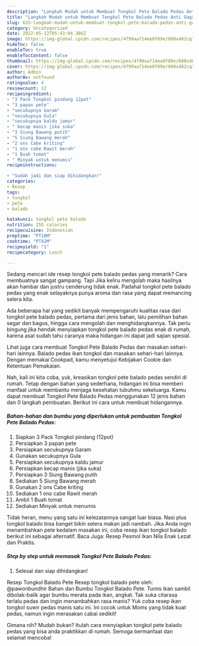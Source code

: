 ```yaml
---
description: "Langkah Mudah untuk Membuat Tongkol Pete Balado Pedas Anti Gagal"
title: "Langkah Mudah untuk Membuat Tongkol Pete Balado Pedas Anti Gagal"
slug: 625-langkah-mudah-untuk-membuat-tongkol-pete-balado-pedas-anti-gagal
category: Uncategorized
date: 2022-05-12T05:43:04.386Z
image: https://img-global.cpcdn.com/recipes/4f99aa714ee0f89e/680x482cq70/tongkol-pete-balado-pedas-foto-resep-utama.jpg
hideToc: false
enableToc: true
enableTocContent: false
thumbnail: https://img-global.cpcdn.com/recipes/4f99aa714ee0f89e/680x482cq70/tongkol-pete-balado-pedas-foto-resep-utama.jpg
cover: https://img-global.cpcdn.com/recipes/4f99aa714ee0f89e/680x482cq70/tongkol-pete-balado-pedas-foto-resep-utama.jpg
author: Admin
authorAv: notfound
ratingvalue: 4
reviewcount: 12
recipeingredient:
- "3 Pack Tongkol pindang 12pot"
- "3 papan pete"
- "secukupnya Garam"
- "secukupnya Gula"
- "secukupnya kaldu jamur"
- " kecap manis jika suka"
- "3 Siung Bawang putih"
- "5 Siung Bawang merah"
- "2 ons Cabe kriting"
- "1 ons cabe Rawit merah"
- "1 Buah tomat"
- " Minyak untuk menumis"
recipeinstructions:

- "Sudah jadi dan siap dihidangkan!"
categories:
- Resep
tags:
- tongkol
- pete
- balado

katakunci: tongkol pete balado 
nutrition: 255 calories
recipecuisine: Indonesian
preptime: "PT18M"
cooktime: "PT42M"
recipeyield: "1"
recipecategory: Lunch

---
```



Sedang mencari ide resep tongkol pete balado pedas yang menarik? Cara membuatnya sangat gampang. Tapi Jika keliru mengolah maka hasilnya akan hambar dan justru cenderung tidak enak. Padahal tongkol pete balado pedas yang enak selayaknya punya aroma dan rasa yang dapat memancing selera kita.


Ada beberapa hal yang sedikit banyak mempengaruhi kualitas rasa dari tongkol pete balado pedas, pertama dari jenis bahan, lalu pemilihan bahan segar dan bagus, hingga cara mengolah dan menghidangkannya. Tak perlu bingung jika hendak menyiapkan tongkol pete balado pedas enak di rumah, karena asal sudah tahu caranya maka hidangan ini dapat jadi sajian spesial.

Lihat juga cara membuat Tongkol Pete Balado Pedas dan masakan sehari-hari lainnya. Balado pedas ikan tongkol dan masakan sehari-hari lainnya. Dengan memakai Cookpad, kamu menyetujui Kebijakan Cookie dan Ketentuan Pemakaian.


Nah, kali ini kita coba, yuk, kreasikan tongkol pete balado pedas sendiri di rumah. Tetap dengan bahan yang sederhana, hidangan ini bisa memberi manfaat untuk membantu menjaga kesehatan tubuhmu sekeluarga. Kamu dapat membuat Tongkol Pete Balado Pedas menggunakan 12 jenis bahan dan 0 langkah pembuatan. Berikut ini cara untuk membuat hidangannya.

<!--inarticleads1-->

##### Bahan-bahan dan bumbu yang diperlukan untuk pembuatan Tongkol Pete Balado Pedas:

1. Siapkan 3 Pack Tongkol pindang (12pot)
1. Persiapkan 3 papan pete
1. Persiapkan secukupnya Garam
1. Gunakan secukupnya Gula
1. Persiapkan secukupnya kaldu jamur
1. Persiapkan  kecap manis (jika suka)
1. Persiapkan 3 Siung Bawang putih
1. Sediakan 5 Siung Bawang merah
1. Gunakan 2 ons Cabe kriting
1. Sediakan 1 ons cabe Rawit merah
1. Ambil 1 Buah tomat
1. Sediakan  Minyak untuk menumis


Tidak heran, menu yang satu ini kelezatannya sangat luar biasa. Nasi plus tongkol balado bisa banget bikin selera makan jadi nambah. Jika Anda ingin menambahkan pete kedalam masakan ini, coba resep ikan tongkol balado berikut ini sebagai alternatif. Baca Juga: Resep Pesmol Ikan Nila Enak Lezat dan Praktis. 

<!--inarticleads2-->

##### Step by step untuk memasak Tongkol Pete Balado Pedas:


1. Selesai dan siap dihidangkan!

Resep Tongkol Balado Pete Resep tongkol balado pete oleh: @pawonbundhir Bahan dan Bumbu Tongkol Balado Pete. Tumis ikan sambil dibolak-balik agar bumbu merata pada ikan, angkat. Tak suka citarasa terlalu pedas dan ingin menambahkan rasa manis? Yuk coba resep ikan tongkol suwir pedas manis satu ini. Ini cocok untuk Moms yang tidak kuat pedas, namun ingin merasakan cabai sedikit! 

Gimana nih? Mudah bukan? Itulah cara menyiapkan tongkol pete balado pedas yang bisa anda praktikkan di rumah. Semoga bermanfaat dan selamat mencoba!
